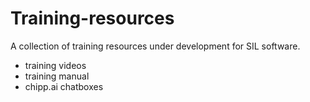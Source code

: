 # Training-resources
A collection of training resources under development for SIL software.
- training videos
- training manual
- chipp.ai chatboxes
